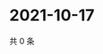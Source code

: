 # 2021-10-17

共 0 条

<!-- BEGIN -->
<!-- 最后更新时间 Sun Oct 17 2021 05:12:39 GMT+0800 (China Standard Time) -->

<!-- END -->
